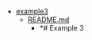 - <a href = "E:\Node_projects\Node_Way\ArchivTSH_2\ArhivMetarhia_2\config-master\examples\example3\cat.example3\dir.example3.md">example3</a>
    - <a href = "E:\Node_projects\Node_Way\ArchivTSH_2\ArhivMetarhia_2\config-master\examples\example3\README.md">README.md</a>
        - *# Example 3

